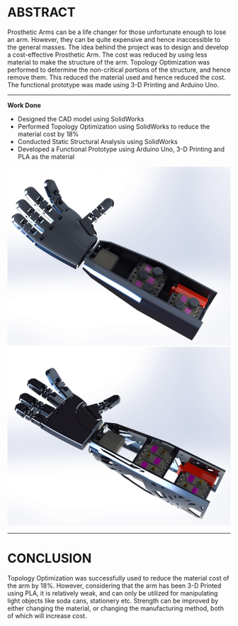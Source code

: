 # ABSTRACT

Prosthetic Arms can be a life changer for those unfortunate enough to lose an arm. However, they can be quite expensive and hence inaccessible to the general masses. The idea behind the project was to design and develop a cost-effective Prosthetic Arm. The cost was reduced by using less material to make the structure of the arm. Topology Optimization was performed to determine the non-critical portions of the structure, and hence remove them. This reduced the material used and hence reduced the cost. The functional prototype was made using 3-D Printing and Arduino Uno.

---

**Work Done**

* Designed the CAD model using SolidWorks
* Performed Topology Optimization using SolidWorks to reduce the material cost by 18%
* Conducted Static Structural Analysis using SolidWorks
* Developed a Functional Prototype using Arduino Uno, 3-D Printing and PLA as the material

<img src='/Prosthetic Arm/Images/ProstheticArm.png'>

<img src='/Prosthetic Arm/Images/ProstheticArm_Topo.png'>

---

# CONCLUSION

Topology Optimization was successfully used to reduce the material cost of the arm by 18%. However, considering that the arm has been 3-D Printed using PLA, it is relatively weak, and can only be utilized for manipulating light objects like soda cans, stationery etc. Strength can be improved by either changing the material, or changing the manufacturing method, both of which will increase cost.